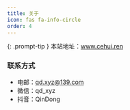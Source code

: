```yaml
---
title: 关于
icon: fas fa-info-circle
order: 4
---
```


{: .prompt-tip } 本站地址：www.cehui.ren


### 联系方式
- 电邮：qd.xyz@139.com
- 微信：qd_xyz
- 抖音：QinDong
